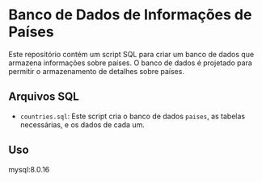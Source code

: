 # Banco de Dados de Informações de Países

Este repositório contém um script SQL para criar um banco de dados que armazena informações sobre países. O banco de dados é projetado para permitir o armazenamento de detalhes sobre países.

## Arquivos SQL

- `countries.sql`: Este script cria o banco de dados `paises`, as tabelas necessárias, e os dados de cada um.

## Uso

mysql:8.0.16